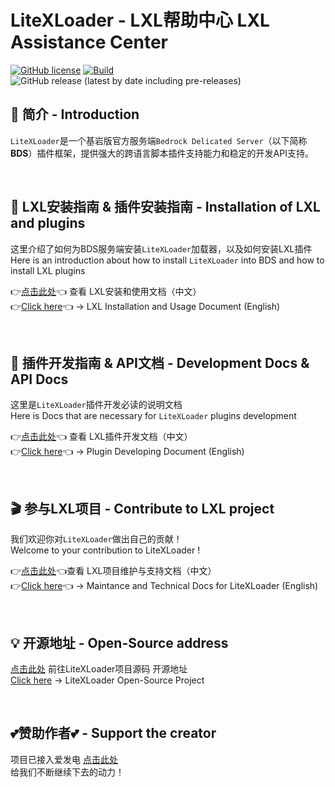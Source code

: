 # LiteXLoader - LXL帮助中心  LXL Assistance Center

[![GitHub license](https://img.shields.io/github/license/LiteLDev/LiteXLoader)](https://github.com/LiteLDev/LiteXLoader/blob/main/LICENSE)
[![Build](https://img.shields.io/badge/build-passing-brightgreen)](#)
![GitHub release (latest by date including pre-releases)](https://img.shields.io/github/v/release/LiteLDev/LiteXLoader?include_prereleases)

## 🎨 简介 - Introduction
`LiteXLoader`是一个基岩版官方服务端`Bedrock Delicated Server`（以下简称**BDS**）插件框架，提供强大的跨语言脚本插件支持能力和稳定的开发API支持。  

<br>

## 🔨 LXL安装指南 & 插件安装指南 - Installation of LXL and plugins

这里介绍了如何为BDS服务端安装`LiteXLoader`加载器，以及如何安装LXL插件  
Here is an introduction about how to install `LiteXLoader` into BDS and how to install LXL plugins

👉[点击此处](./zh-CN/Usage/)👈 查看 LXL安装和使用文档（中文）  
👉[Click here](./en/Usage/)👈 -> LXL Installation and Usage Document (English)

<br>

## 🎯 插件开发指南 & API文档 - Development Docs & API Docs
这里是`LiteXLoader`插件开发必读的说明文档  
Here is Docs that are necessary for `LiteXLoader` plugins development

👉[点击此处](./zh-CN/)👈 查看 LXL插件开发文档（中文）  
👉[Click here](./en/)👈 -> Plugin Developing Document (English)

<br>

## 🎬 参与LXL项目 - Contribute to LXL project

我们欢迎你对`LiteXLoader`做出自己的贡献！  
Welcome to your contribution to LiteXLoader !  

👉[点击此处](./zh-CN/Maintance/)👈查看 LXL项目维护与支持文档（中文）   
👉[Click here](./en/Maintance/)👈 -> Maintance and Technical Docs for LiteXLoader (English)

<br>

## 💡 开源地址 - Open-Source address

[点击此处](https://github.com/LiteLDev/LiteXLoader) 前往LiteXLoader项目源码 开源地址  
[Click here](https://github.com/LiteLDev/LiteXLoader) -> LiteXLoader Open-Source Project

<br>

## 💕赞助作者💕 - Support the creator
项目已接入爱发电 [点击此处](https://afdian.net/@LiteXLoader?tab=home)   
给我们不断继续下去的动力！  